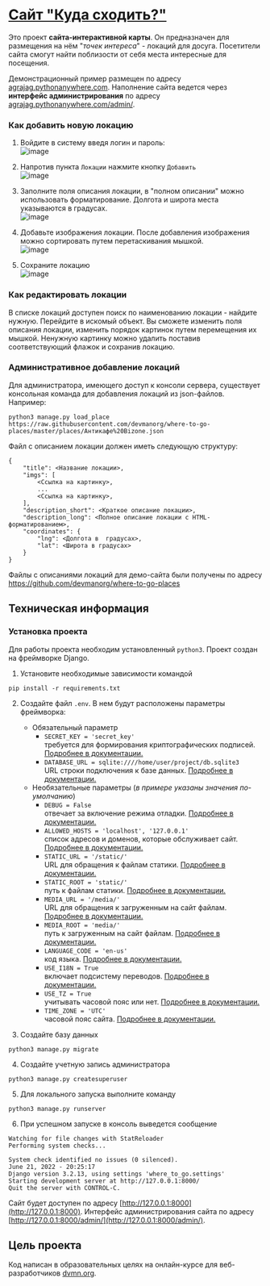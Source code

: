 # [Сайт "Куда сходить?"](https://agrajag.pythonanywhere.com)

Это проект __сайта-интерактивной карты__. Он предназначен для размещения на нём "_точек интереса_" - локаций для досуга. Посетители сайта смогут найти поблизости от себя места интересные для посещения.  

 Демонстрационный пример размещен по адресу [agrajag.pythonanywhere.com](https://agrajag.pythonanywhere.com). Наполнение сайта ведется через __интерфейс администрирования__ по адресу [agrajag.pythonanywhere.com/admin/](https://agrajag.pythonanywhere.com/admin/).

### Как добавить новую локацию

1. Войдите в систему введя логин и пароль:  
![image](https://user-images.githubusercontent.com/22379662/174896360-9ea2e2ef-b787-4aae-be52-fa4a0ff4e565.png)

2. Напротив пункта `Локации` нажмите кнопку `Добавить`  
![image](https://user-images.githubusercontent.com/22379662/174896609-87237ff3-dfdc-4f72-8a61-db374b2225d3.png)

3. Заполните поля описания локации, в "полном описании" можно использовать форматирование. Долгота и широта места указываются в градусах.  
![image](https://user-images.githubusercontent.com/22379662/174896832-6f3dd78a-ae3a-416c-8baf-48797855e1f0.png)

4. Добавьте изображения локации. После добавления изображения можно сортировать путем перетаскивания мышкой.  
![image](https://user-images.githubusercontent.com/22379662/174896965-2c8ab47f-34ad-4c75-be97-d5fde8eaa057.png)

5. Сохраните локацию  
![image](https://user-images.githubusercontent.com/22379662/174897171-8b9078e4-09e4-4e32-b318-7d162222ddea.png)

### Как редактировать локации

В списке локаций доступен поиск по наименованию локации - найдите нужную. Перейдите в искомый объект. Вы сможете изменить поля описания локации, изменить порядок картинок путем перемещения их мышкой. Ненужную картинку можно удалить поставив соответствующий флажок и сохранив локацию.

### Административное добавление локаций

Для администратора, имеющего доступ к консоли сервера, существует консольная команда для добавления локаций из json-файлов. Например:
```
python3 manage.py load_place https://raw.githubusercontent.com/devmanorg/where-to-go-places/master/places/Антикафе%20Bizone.json
```
Файл с описанием локации должен иметь следующую структуру:
```
{
    "title": <Название локации>,
    "imgs": [
        <Cсылка на картинку>,
        ...
        <Cсылка на картинку>,
    ],
    "description_short": <Краткое описание локации>,
    "description_long": <Полное описание локации с HTML-форматированием>,
    "coordinates": {
        "lng": <Долгота в  градусах>,
        "lat": <Широта в градусах>
    }
}
```
Файлы с описаниями локаций для демо-сайта были получены по адресу https://github.com/devmanorg/where-to-go-places

## Техническая информация

### Установка проекта
Для работы проекта необходим установленный `python3`. Проект создан на фреймворке Django. 
1. Установите необходимые зависимости командой
```
pip install -r requirements.txt
```
2. Создайте файл `.env`. В нем будут расположены параметры фреймворка:
    - Обязательный параметр
        - `SECRET_KEY = 'secret_key'`  
        требуется для формирования криптографических подписей. [Подробнее в документации.](https://docs.djangoproject.com/en/4.0/ref/settings/#std:setting-SECRET_KEY)
        - `DATABASE_URL = sqlite:////home/user/project/db.sqlite3`   
        URL строки подключения к базе данных. [Подробнее в документации.](https://django-environ.readthedocs.io/en/latest/types.html#environ-env-db-url)
    - Необязательные параметры (_в примере указаны значения по-умолчанию_)
        - `DEBUG = False`  
        отвечает за включение режима отладки. [Подробнее в документации.](https://docs.djangoproject.com/en/4.0/ref/settings/#std:setting-DEBUG)
        - `ALLOWED_HOSTS = 'localhost', '127.0.0.1'`  
        список адресов и доменов, которые обслуживает сайт. [Подробнее в документации.](https://docs.djangoproject.com/en/4.0/ref/settings/#std:setting-ALLOWED_HOSTS)
        - `STATIC_URL = '/static/'`  
        URL для обращения к файлам статики. [Подробнее в документации.](https://docs.djangoproject.com/en/4.0/ref/settings/#std:setting-STATIC_URL)
        - `STATIC_ROOT = 'static/'`  
        путь к файлам статики. [Подробнее в документации.](https://docs.djangoproject.com/en/4.0/ref/settings/#std:setting-STATIC_ROOT)
        - `MEDIA_URL = '/media/'`  
        URL для обращения к загруженным на сайт файлам. [Подробнее в документации.](https://docs.djangoproject.com/en/4.0/ref/settings/#std:setting-MEDIA_URL)
        - `MEDIA_ROOT = 'media/'`  
        путь к загруженным на сайт файлам. [Подробнее в документации.](https://docs.djangoproject.com/en/4.0/ref/settings/#std:setting-MEDIA_ROOT)
        - `LANGUAGE_CODE = 'en-us'`  
        код языка. [Подробнее в документации.](https://docs.djangoproject.com/en/4.0/ref/settings/#std:setting-LANGUAGE_CODE)
        - `USE_I18N = True`  
        включает подсистему переводов. [Подробнее в документации.](https://docs.djangoproject.com/en/4.0/ref/settings/#std:setting-USE_I18N)
        - `USE_TZ = True`  
        учитывать часовой пояс или нет. [Подробнее в документации.](https://docs.djangoproject.com/en/4.0/ref/settings/#std:setting-USE_TZ)
        - `TIME_ZONE = 'UTC'`  
        часовой пояс сайта. [Подробнее в документации.](https://docs.djangoproject.com/en/4.0/ref/settings/#std:setting-TIME_ZONE)

3. Создайте базу данных
```
python3 manage.py migrate
```
4. Создайте учетную запись администратора
```
python3 manage.py createsuperuser
```
5. Для локального запуска выполните команду
```
python3 manage.py runserver
```
6. При успешном запуске в консоль выведется сообщение
```
Watching for file changes with StatReloader
Performing system checks...

System check identified no issues (0 silenced).
June 21, 2022 - 20:25:17
Django version 3.2.13, using settings 'where_to_go.settings'
Starting development server at http://127.0.0.1:8000/
Quit the server with CONTROL-C.
```
Сайт будет доступен по адресу [http://127.0.0.1:8000](http://127.0.0.1:8000). Интерфейс администрирования сайта по адресу [http://127.0.0.1:8000/admin/](http://127.0.0.1:8000/admin/).



## Цель проекта

Код написан в образовательных целях на онлайн-курсе для веб-разработчиков [dvmn.org](https://dvmn.org/).
